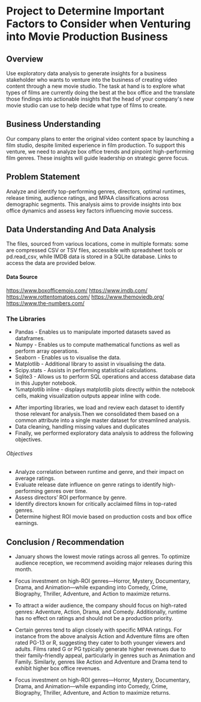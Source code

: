 # Project to Determine Important Factors to Consider when Venturing into Movie Production Business

## Overview

Use exploratory data analysis to generate insights for a business stakeholder who wants to venture into the business of creating video content through a new movie studio. The task at hand is to explore what types of films are currently doing the best at the box office and the translate those findings into actionable insights that the head of your company's new movie studio can use to help decide what type of films to create.

## Business Understanding
Our company plans to enter the original video content space by launching a film studio, despite limited experience in film production. To support this venture, we need to analyze box office trends and pinpoint high-performing film genres. These insights will guide leadership on strategic genre focus.
## Problem Statement
Analyze and identify top-performing genres, directors, optimal runtimes, release timing, audience ratings, and MPAA classifications across demographic segments. This analysis aims to provide insights into box office dynamics and assess key factors influencing movie success.

## Data Understanding And Data Analysis
The files, sourced from various locations, come in multiple formats: some are compressed CSV or TSV files, accessible with spreadsheet tools or pd.read_csv, while IMDB data is stored in a SQLite database. Links to access the data are provided below.
#### Data Source
https://www.boxofficemojo.com/
https://www.imdb.com/
https://www.rottentomatoes.com/
https://www.themoviedb.org/
https://www.the-numbers.com/
### The Libraries 
* Pandas - Enables us to manipulate imported datasets saved as dataframes.
* Numpy - Enables us to compute mathematical functions as well as perform array operations.
* Seaborn - Enables us to visualise the data.
* Matplotlib - Additional library to assist in visualising the data.
* Scipy.stats - Assists in performing statistical calculations.
* Sqlite3 - Allows us to perform SQL operations and access database data in this Jupyter notebook.
*  %matplotlib inline - displays matplotlib plots directly within the notebook cells, making visualization outputs appear inline with code.


- After importing libraries, we load and review each dataset to identify those relevant for analysis.Then we consolidated them based on a common attribute into a single master dataset for streamlined analysis.
- Data cleaning, handling missing values and duplicates
- Finally, we performed exploratory data analysis to address the following objectives.

###### Objectives
* Analyze correlation between runtime and genre, and their impact on average ratings.
* Evaluate release date influence on genre ratings to identify high-performing genres over time.
* Assess directors’ ROI performance by genre.
* Identify directors known for critically acclaimed films in top-rated genres.
* Determine highest ROI movie based on production costs and box office earnings.
## Conclusion / Recommendation
* January shows the lowest movie ratings across all genres. To optimize audience reception, we recommend avoiding major releases during this month.
* Focus investment on high-ROI genres—Horror, Mystery, Documentary, Drama, and Animation—while expanding into Comedy, Crime, Biography, Thriller, Adventure, and Action to maximize returns.
* To attract a wider audience, the company should focus on high-rated genres: Adventure, Action, Drama, and Comedy. Additionally, runtime has no effect on ratings and should not be a production priority.
* Certain genres tend to align closely with specific MPAA ratings. For instance from the above analysis Action and Adventure films are often rated PG-13 or R, suggesting they cater to both younger viewers and adults. Films rated G or PG typically generate higher revenues due to their family-friendly appeal, particularly in genres such as Animation and Family. Similarly, genres like Action and Adventure and Drama tend to exhibit higher box office revenues.
 
* Focus investment on high-ROI genres—Horror, Mystery, Documentary, Drama, and Animation—while expanding into Comedy, Crime, Biography, Thriller, Adventure, and Action to maximize returns.